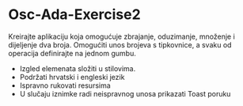 # Osc-Ada-Exercise2

Kreirajte aplikaciju koja omogućuje zbrajanje, oduzimanje, množenje
i dijeljenje dva broja. Omogućiti unos brojeva s tipkovnice, a svaku
od operacija definirajte na jednom gumbu.
- Izgled elemenata složiti u stilovima.
- Podržati hrvatski i engleski jezik
- Ispravno rukovati resursima
- U slučaju iznimke radi neispravnog unosa prikazati Toast poruku
